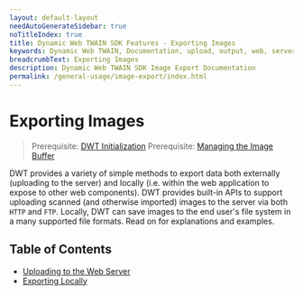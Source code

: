 ```yaml
---
layout: default-layout
needAutoGenerateSidebar: true
noTitleIndex: true
title: Dynamic Web TWAIN SDK Features - Exporting Images
keywords: Dynamic Web TWAIN, Documentation, upload, output, web, server, web server, server upload, export, binary export, download, local save, local, save to file, print
breadcrumbText: Exporting Images
description: Dynamic Web TWAIN SDK Image Export Documentation
permalink: /general-usage/image-export/index.html
---
```


# Exporting Images

> Prerequisite: [DWT Initialization]({{site.general-usage}}initialization.html)
> Prerequisite: [Managing the Image Buffer]({{site.general-usage}}image-processing/buffer-management.html)

DWT provides a variety of simple methods to export data both externally (uploading to the server) and locally (i.e. within the web application to expose to other web components). DWT provides built-in APIs to support uploading scanned (and otherwise imported) images to the server via both `HTTP` and `FTP`. Locally, DWT can save images to the end user's file system in a many supported file formats. Read on for explanations and examples.

## Table of Contents

- [Uploading to the Web Server]({{site.general-usage}}image-export/server-upload.html)
- [Exporting Locally]({{site.general-usage}}image-export/local-export.html)